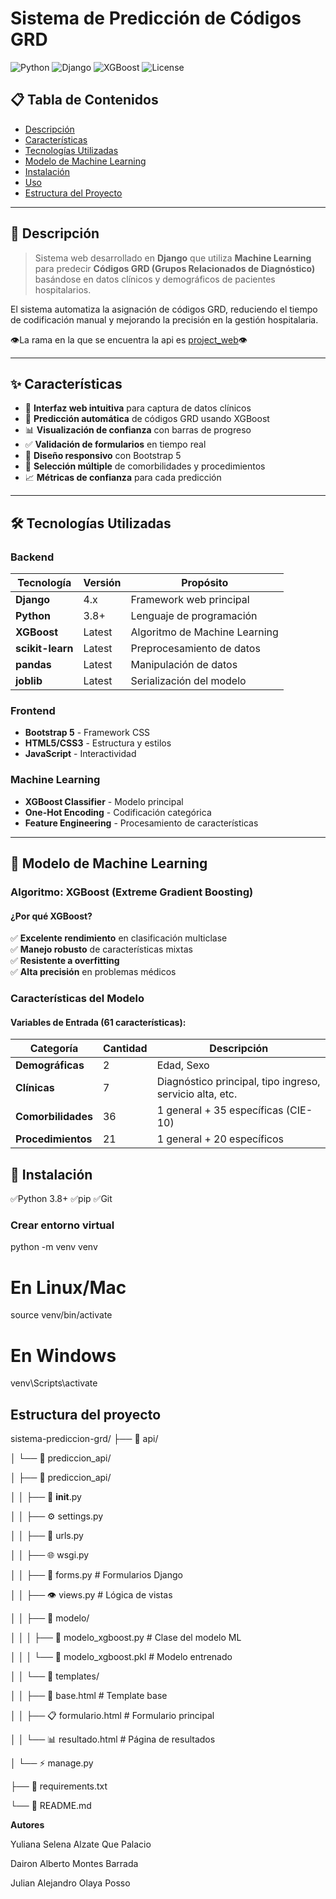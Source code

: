 
# Sistema de Predicción de Códigos GRD

![Python](https://img.shields.io/badge/Python-3.8+-blue.svg)
![Django](https://img.shields.io/badge/Django-4.x-green.svg)
![XGBoost](https://img.shields.io/badge/XGBoost-ML-orange.svg)
![License](https://img.shields.io/badge/License-MIT-yellow.svg)

## 📋 Tabla de Contenidos

- [Descripción](#descripción)
- [Características](#características)
- [Tecnologías Utilizadas](#tecnologías-utilizadas)
- [Modelo de Machine Learning](#modelo-de-machine-learning)
- [Instalación](#instalación)
- [Uso](#uso)
- [Estructura del Proyecto](#estructura-del-proyecto)


---

## 📖 Descripción

> Sistema web desarrollado en **Django** que utiliza **Machine Learning** para predecir **Códigos GRD (Grupos Relacionados de Diagnóstico)** basándose en datos clínicos y demográficos de pacientes hospitalarios.

El sistema automatiza la asignación de códigos GRD, reduciendo el tiempo de codificación manual y mejorando la precisión en la gestión hospitalaria.

👁️La rama en la que se encuentra la api es <ins>project_web</ins>👁️

---

## ✨ Características

- 🏥 **Interfaz web intuitiva** para captura de datos clínicos
- 🤖 **Predicción automática** de códigos GRD usando XGBoost
- 📊 **Visualización de confianza** con barras de progreso
- ✅ **Validación de formularios** en tiempo real
- 📱 **Diseño responsivo** con Bootstrap 5
- 🔄 **Selección múltiple** de comorbilidades y procedimientos
- 📈 **Métricas de confianza** para cada predicción

---

## 🛠️ Tecnologías Utilizadas

### Backend
| Tecnología | Versión | Propósito |
|------------|---------|-----------|
| **Django** | 4.x | Framework web principal |
| **Python** | 3.8+ | Lenguaje de programación |
| **XGBoost** | Latest | Algoritmo de Machine Learning |
| **scikit-learn** | Latest | Preprocesamiento de datos |
| **pandas** | Latest | Manipulación de datos |
| **joblib** | Latest | Serialización del modelo |

### Frontend
- **Bootstrap 5** - Framework CSS
- **HTML5/CSS3** - Estructura y estilos
- **JavaScript** - Interactividad

### Machine Learning
- **XGBoost Classifier** - Modelo principal
- **One-Hot Encoding** - Codificación categórica
- **Feature Engineering** - Procesamiento de características

---

## 🧠 Modelo de Machine Learning

### Algoritmo: XGBoost (Extreme Gradient Boosting)

#### ¿Por qué XGBoost?

✅ **Excelente rendimiento** en clasificación multiclase  
✅ **Manejo robusto** de características mixtas  
✅ **Resistente a overfitting**  
✅ **Alta precisión** en problemas médicos  

### Características del Modelo

#### Variables de Entrada (61 características):

| Categoría | Cantidad | Descripción |
|-----------|----------|-------------|
| **Demográficas** | 2 | Edad, Sexo |
| **Clínicas** | 7 | Diagnóstico principal, tipo ingreso, servicio alta, etc. |
| **Comorbilidades** | 36 | 1 general + 35 específicas (CIE-10) |
| **Procedimientos** | 21 | 1 general + 20 específicos |

## 🚀 Instalación

✅Python 3.8+
✅pip
✅Git

### Crear entorno virtual

python -m venv venv

# En Linux/Mac
source venv/bin/activate

# En Windows
venv\Scripts\activate

## Estructura del proyecto

sistema-prediccion-grd/
├── 📁 api/

│   └── 📁 prediccion_api/

│       ├── 📁 prediccion_api/

│       │   ├── 📄 __init__.py

│       │   ├── ⚙️ settings.py

│       │   ├── 🔗 urls.py

│       │   ├── 🌐 wsgi.py

│       │   ├── 📝 forms.py              # Formularios Django

│       │   ├── 👁️ views.py              # Lógica de vistas

│       │   ├── 📁 modelo/

│       │   │   ├── 🧠 modelo_xgboost.py # Clase del modelo ML

│       │   │   └── 💾 modelo_xgboost.pkl # Modelo entrenado

│       │   └── 📁 templates/

│       │       ├── 🎨 base.html         # Template base

│       │       ├── 📋 formulario.html   # Formulario principal

│       │       └── 📊 resultado.html    # Página de resultados

│       └── ⚡ manage.py

├── 📄 requirements.txt

└── 📖 README.md

**Autores**

Yuliana Selena Alzate Que Palacio

Dairon Alberto Montes Barrada

Julian Alejandro Olaya Posso

